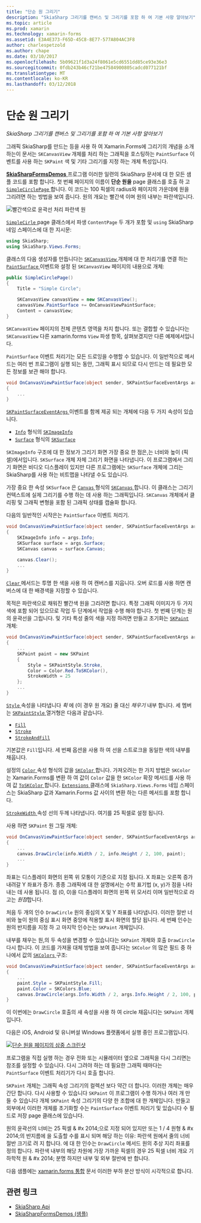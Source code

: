 ```yaml
---
title: "단순 원 그리기"
description: "SkiaSharp 그리기를 캔버스 및 그리기를 포함 하 여 기본 사항 알아보기"
ms.topic: article
ms.prod: xamarin
ms.technology: xamarin-forms
ms.assetid: E3A4E373-F65D-45C8-8E77-577A804AC3F8
author: charlespetzold
ms.author: chape
ms.date: 03/10/2017
ms.openlocfilehash: 5b09621f1d3a24f8061e5cd6551dd85ce93e36e3
ms.sourcegitcommit: 0fdb243b46cf21be47584900805cadcd077121bf
ms.translationtype: MT
ms.contentlocale: ko-KR
ms.lasthandoff: 03/12/2018
---
```

# <a name="drawing-a-simple-circle"></a>단순 원 그리기

_SkiaSharp 그리기를 캔버스 및 그리기를 포함 하 여 기본 사항 알아보기_

그래픽 SkiaSharp를 만드는 등을 사용 하 여 Xamarin.Forms에 그리기의 개념을 소개 하는이 문서는 `SKCanvasView` 개체를 처리 하는 그래픽을 호스팅하는 `PaintSurface` 이벤트를 사용 하는 `SKPaint` 색 및 기타 그리기를 지정 하는 개체 특성입니다.

[ **SkiaSharpFormsDemos** ](https://developer.xamarin.com/samples/xamarin-forms/SkiaSharpForms/SkiaSharpFormsDemos/) 프로그램 이러한 일련의 SkiaSharp 문서에 대 한 모든 샘플 코드를 포함 합니다. 첫 번째 페이지의 이름이 **단순 원을** page 클래스를 호출 하 고 [ `SimpleCirclePage` ](https://github.com/xamarin/xamarin-forms-samples/blob/master/SkiaSharpForms/SkiaSharpFormsDemos/SkiaSharpFormsDemos/SkiaSharpFormsDemos/Basics/SimpleCirclePage.cs)합니다. 이 코드는 100 픽셀의 radius와 페이지의 가운데에 원을 그리려면 하는 방법을 보여 줍니다. 원의 개요는 빨간색 이며 원의 내부는 파란색입니다.

![](circle-images/circleexample.png "빨간색으로 윤곽선 처리 파란색 원")

[ `SimpleCirle` ](https://github.com/xamarin/xamarin-forms-samples/blob/master/SkiaSharpForms/SkiaSharpFormsDemos/SkiaSharpFormsDemos/SkiaSharpFormsDemos/Basics/SimpleCirclePage.cs) page 클래스에서 파생 `ContentPage` 두 개가 포함 및 `using` SkiaSharp 네임 스페이스에 대 한 지시문:

```csharp
using SkiaSharp;
using SkiaSharp.Views.Forms;
```

클래스의 다음 생성자를 만듭니다는 [ `SKCanvasView` ](https://developer.xamarin.com/api/type/SkiaSharp.Views.Forms.SKCanvasView/) 개체에 대 한 처리기를 연결 하는 [ `PaintSurface` ](https://developer.xamarin.com/api/event/SkiaSharp.Views.Forms.SKCanvasView.PaintSurface/) 이벤트와 설정 된 `SKCanvasView` 페이지의 내용으로 개체:

```csharp
public SimpleCirclePage()
{
    Title = "Simple Circle";

    SKCanvasView canvasView = new SKCanvasView();
    canvasView.PaintSurface += OnCanvasViewPaintSurface;
    Content = canvasView;
}
```

`SKCanvasView` 페이지의 전체 콘텐츠 영역을 차지 합니다. 또는 결합할 수 있습니다는 `SKCanvasView` 다른 xamarin.forms `View` 파생 항목, 살펴보겠지만 다른 예제에서입니다.

`PaintSurface` 이벤트 처리기는 모든 드로잉을 수행할 수 있습니다. 이 일반적으로 메서드는 여러 번 프로그램이 실행 되는 동안, 그래픽 표시 되므로 다시 만드는 데 필요한 모든 정보를 보관 해야 합니다.

```csharp
void OnCanvasViewPaintSurface(object sender, SKPaintSurfaceEventArgs args)
{
    ...
}

```

[ `SKPaintSurfaceEventArgs` ](https://developer.xamarin.com/api/type/SkiaSharp.Views.Forms.SKPaintSurfaceEventArgs/) 이벤트를 함께 제공 되는 개체에 다음 두 가지 속성이 있습니다.

- [`Info`](https://developer.xamarin.com/api/property/SkiaSharp.Views.Forms.SKPaintSurfaceEventArgs.Info/) 형식의 [`SKImageInfo`](https://developer.xamarin.com/api/type/SkiaSharp.SKImageInfo/)
- [`Surface`](https://developer.xamarin.com/api/property/SkiaSharp.Views.Forms.SKPaintSurfaceEventArgs.Surface/) 형식의 [`SKSurface`](https://developer.xamarin.com/api/type/SkiaSharp.SKSurface/)

`SKImageInfo` 구조에 대 한 정보가 그리기 화면 가장 중요 한 점은,는 너비와 높이 (픽셀)에서입니다. `SKSurface` 개체 자체 그리기 화면을 나타냅니다. 이 프로그램에서 그리기 화면은 비디오 디스플레이 있지만 다른 프로그램에는 `SKSurface` 개체에 그리는 SkiaSharp를 사용 하는 비트맵을 나타낼 수도 있습니다.

가장 중요 한 속성 `SKSurface` 은 [ `Canvas` ](https://developer.xamarin.com/api/property/SkiaSharp.SKSurface.Canvas/) 형식의 [ `SKCanvas` ](https://developer.xamarin.com/api/type/SkiaSharp.SKCanvas/)합니다. 이 클래스는 그리기 컨텍스트에 실제 그리기를 수행 하는 데 사용 하는 그래픽입니다. `SKCanvas` 개체에서 클리핑 및 그래픽 변형을 포함 된 그래픽 상태를 캡슐화 합니다.

다음의 일반적인 시작은는 `PaintSurface` 이벤트 처리기.

```csharp
void OnCanvasViewPaintSurface(object sender, SKPaintSurfaceEventArgs args)
{
    SKImageInfo info = args.Info;
    SKSurface surface = args.Surface;
    SKCanvas canvas = surface.Canvas;

    canvas.Clear();
    ...
}

```

[ `Clear` ](https://developer.xamarin.com/api/member/SkiaSharp.SKCanvas.Clear()/) 메서드는 투명 한 색을 사용 하 여 캔버스를 지웁니다. 오버 로드를 사용 하면 캔버스에 대 한 배경색을 지정할 수 있습니다.

목적은 파란색으로 채워진 빨간색 원을 그리려면 합니다. 특정 그래픽 이미지가 두 가지 색에 포함 되어 있으므로 작업 두 단계에서 작업을 수행 해야 합니다. 첫 번째 단계는 원의 윤곽선을 그립니다. 및 기타 특성 줄의 색을 지정 하려면 만들고 초기화는 [ `SKPaint` ](https://developer.xamarin.com/api/type/SkiaSharp.SKPaint/) 개체:

```csharp
void OnCanvasViewPaintSurface(object sender, SKPaintSurfaceEventArgs args)
{
    ...
    SKPaint paint = new SKPaint
    {
        Style = SKPaintStyle.Stroke,
        Color = Color.Red.ToSKColor(),
        StrokeWidth = 25
    };
    ...
}
```

[ `Style` ](https://developer.xamarin.com/api/property/SkiaSharp.SKPaint.Style/) 속성을 나타냅니다 *획* 에 (이 경우 원 개요) 줄 대신 *채우기* 내부 합니다. 세 멤버는 [ `SKPaintStyle` ](https://developer.xamarin.com/api/type/SkiaSharp.SKPaintStyle/) 열거형은 다음과 같습니다.

- [`Fill`](https://developer.xamarin.com/api/field/SkiaSharp.SKPaintStyle.Fill/)
- [`Stroke`](https://developer.xamarin.com/api/field/SkiaSharp.SKPaintStyle.Stroke/)
- [`StrokeAndFill`](https://developer.xamarin.com/api/field/SkiaSharp.SKPaintStyle.StrokeAndFill/)

기본값은 `Fill`입니다. 세 번째 옵션을 사용 하 여 선을 스트로크을 동일한 색의 내부를 채웁니다.

설정의 [ `Color` ](https://developer.xamarin.com/api/property/SkiaSharp.SKPaint.Color/) 속성 형식의 값을 [ `SKColor` ](https://developer.xamarin.com/api/type/SkiaSharp.SKColor/)합니다. 가져오려는 한 가지 방법은 `SKColor` 는 Xamarin.Forms를 변환 하 여 값이 `Color` 값을 한 `SKColor` 확장 메서드를 사용 하 여 값 [ `ToSKColor` ](https://developer.xamarin.com/api/member/SkiaSharp.Views.Forms.Extensions.ToSKColor/p/Xamarin.Forms.Color/)합니다. [ `Extensions` ](https://developer.xamarin.com/api/type/SkiaSharp.Views.Forms.Extensions/) 클래스에 `SkiaSharp.Views.Forms` 네임 스페이스는 SkiaSharp 값과 Xamarin.Forms 값 사이의 변환 하는 다른 메서드를 포함 합니다.

[ `StrokeWidth` ](https://developer.xamarin.com/api/property/SkiaSharp.SKPaint.StrokeWidth/) 속성 선의 두께 나타냅니다. 여기를 25 픽셀로 설정 됩니다.

사용 하면 `SKPaint` 원 그릴 개체:

```csharp
void OnCanvasViewPaintSurface(object sender, SKPaintSurfaceEventArgs args)
{
    ...
    canvas.DrawCircle(info.Width / 2, info.Height / 2, 100, paint);
    ...
}
```

좌표는 디스플레이 화면의 왼쪽 위 모퉁이 기준으로 지정 됩니다. X 좌표는 오른쪽 증가 내려갈 Y 좌표가 증가. 종종 그래픽에 대 한 설명에서는 수학 표기법 (x, y)가 점을 나타내는 데 사용 됩니다. 점 (0, 0)을 디스플레이 화면의 왼쪽 위 모서리 이며 일반적으로 라고는 *원점*합니다.

처음 두 개의 인수 `DrawCircle` 원의 중심의 X 및 Y 좌표를 나타냅니다. 이러한 절반 너비와 높이 원의 중심 표시 화면 중앙에 적용할 표시 화면의 할당 됩니다. 세 번째 인수는 원의 반지름을 지정 하 고 마지막 인수는는 `SKPaint` 개체입니다.

내부를 채우는 원,의 두 속성을 변경할 수 있습니다는 `SKPaint` 개체와 호출 `DrawCircle` 다시 합니다. 이 코드를 가져올 대체 방법을 보여 줍니다는 `SKColor` 의 많은 필드 중 하나에서 값의 [ `SKColors` ](https://developer.xamarin.com/api/type/SkiaSharp.SKColors/) 구조:

```csharp
void OnCanvasViewPaintSurface(object sender, SKPaintSurfaceEventArgs args)
{
    ...
    paint.Style = SKPaintStyle.Fill;
    paint.Color = SKColors.Blue;
    canvas.DrawCircle(args.Info.Width / 2, args.Info.Height / 2, 100, paint);
}
```
이 이번에는 `DrawCircle` 호출의 새 속성을 사용 하 여 circle 채웁니다는 `SKPaint` 개체입니다.

다음은 iOS, Android 및 유니버설 Windows 플랫폼에서 실행 중인 프로그램입니다.

[![](circle-images/simplecircle-small.png "단순 원을 페이지의 삼중 스크린샷")](circle-images/simplecircle-large.png#lightbox "단순 원을 페이지의 삼중 스크린샷")

프로그램을 직접 실행 하는 경우 전화 또는 시뮬레이터 옆으로 그래픽을 다시 그리면는 참조를 설정할 수 있습니다. 다시 그려야 하는 데 필요한 그래픽 때마다는 `PaintSurface` 이벤트 처리기가 다시 호출 합니다.

`SKPaint` 개체는 그래픽 속성 그리기의 컬렉션 보다 약간 더 합니다. 이러한 개체는 매우 간단 합니다. 다시 사용할 수 있습니다 `SKPaint` 이 프로그램이 수행 하거나 여러 개 만들 수 있습니다 개체 `SKPaint` 속성 그리기의 다양 한 조합에 대 한 개체입니다. 만들고 외부에서 이러한 개체를 초기화할 수는 `PaintSurface` 이벤트 처리기 및 있습니다 수 필드로 저장 page 클래스에 있습니다.

원의 윤곽선의 너비는 25 픽셀 & #x 2014;으로 지정 되어 있지만 또는 1 / 4 원형 & #x 2014;의 반지름에 을 도출할 수를 표시 되며 해당 하는 이유: 파란색 원에서 줄의 너비 절반 크기로 려 지 합니다. 에 대 한 인수는 `DrawCircle` 메서드 원의 추상 지리 좌표를 정의 합니다. 파란색 내부의 해당 차원에 가장 가까운 픽셀의 경우 25 픽셀 너비 개요 기하학적 원 & #x 2014; 분명 하지만 내부 및 외부 절반에 반 합니다.

다음 샘플에는 [xamarin.forms 통합](~/xamarin-forms/user-interface/graphics/skiasharp/basics/integration.md) 문서 이러한 부하 분산 방식이 시각적으로 합니다.


## <a name="related-links"></a>관련 링크

- [SkiaSharp Api](https://developer.xamarin.com/api/root/SkiaSharp/)
- [SkiaSharpFormsDemos (샘플)](https://developer.xamarin.com/samples/xamarin-forms/SkiaSharpForms/SkiaSharpFormsDemos/)
